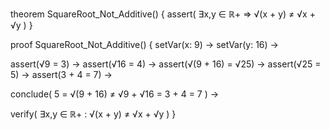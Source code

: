 theorem SquareRoot_Not_Additive() {
  assert(
    ∃x,y ∈ ℝ+ ⇒ √(x + y) ≠ √x + √y
  )
}

proof SquareRoot_Not_Additive() {
  setVar(x: 9) →
  setVar(y: 16) →
  
  assert(√9 = 3) →
  assert(√16 = 4) →
  assert(√(9 + 16) = √25) →
  assert(√25 = 5) →
  assert(3 + 4 = 7) →
  
  conclude(
    5 = √(9 + 16) ≠ √9 + √16 = 3 + 4 = 7
  ) →
  
  verify(
    ∃x,y ∈ ℝ+ : √(x + y) ≠ √x + √y
  )
}